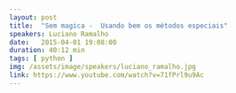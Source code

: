 ```yaml
---
layout: post
title:  "Sem magica -  Usando bem os métodos especiais"
speakers: Luciano Ramalho
date:   2015-04-01 19:08:00
duration: 40:12 min
tags: [ python ]
img: /assets/image/speakers/luciano_ramalho.jpg
link: https://www.youtube.com/watch?v=71fPrl9u9Ac
---
```


